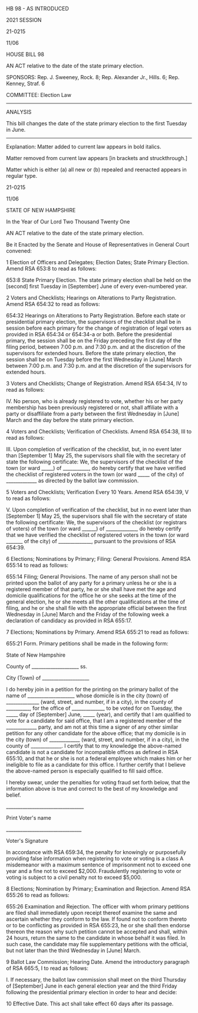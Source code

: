  HB 98 - AS INTRODUCED

 

 

2021 SESSION

 21-0215

 11/06

 

HOUSE BILL 98

 

AN ACT relative to the date of the state primary election.

 

SPONSORS: Rep. J. Sweeney, Rock. 8; Rep. Alexander Jr., Hills. 6; Rep. Kenney, Straf. 6

 

COMMITTEE: Election Law

 

-----------------------------------------------------------------

 

ANALYSIS

 

 This bill changes the date of the state primary election to the first Tuesday in June.

 

- - - - - - - - - - - - - - - - - - - - - - - - - - - - - - - - - - - - - - - - - - - - - - - - - - - - - - - - - - - - - - - - - - - - - - - - - - - 

 

Explanation: Matter added to current law appears in bold italics.

 Matter removed from current law appears [in brackets and struckthrough.]

 Matter which is either (a) all new or (b) repealed and reenacted appears in regular type.

 21-0215

 11/06

 

STATE OF NEW HAMPSHIRE

 

In the Year of Our Lord Two Thousand Twenty One

 

AN ACT relative to the date of the state primary election.

 

Be it Enacted by the Senate and House of Representatives in General Court convened:

 

 1 Election of Officers and Delegates; Election Dates; State Primary Election. Amend RSA 653:8 to read as follows:

 653:8 State Primary Election. The state primary election shall be held on the [second] first Tuesday in [September] June of every even-numbered year.

 2 Voters and Checklists; Hearings on Alterations to Party Registration. Amend RSA 654:32 to read as follows:

 654:32 Hearings on Alterations to Party Registration. Before each state or presidential primary election, the supervisors of the checklist shall be in session before each primary for the change of registration of legal voters as provided in RSA 654:34 or 654:34-a or both. Before the presidential primary, the session shall be on the Friday preceding the first day of the filing period, between 7:00 p.m. and 7:30 p.m. and at the discretion of the supervisors for extended hours. Before the state primary election, the session shall be on Tuesday before the first Wednesday in [June] March between 7:00 p.m. and 7:30 p.m. and at the discretion of the supervisors for extended hours. 

 3 Voters and Checklists; Change of Registration. Amend RSA 654:34, IV to read as follows:

 IV. No person, who is already registered to vote, whether his or her party membership has been previously registered or not, shall affiliate with a party or disaffiliate from a party between the first Wednesday in [June] March and the day before the state primary election.

 4 Voters and Checklists; Verification of Checklists. Amend RSA 654:38, III to read as follows:

 III. Upon completion of verification of the checklist, but, in no event later than [September 1] May 25, the supervisors shall file with the secretary of state the following certificate: We, the supervisors of the checklist of the town (or ward \_\_\_\_\_) of \_\_\_\_\_\_\_\_\_\_\_, do hereby certify that we have verified the checklist of registered voters in the town (or ward \_\_\_\_\_ of the city) of \_\_\_\_\_\_\_\_\_\_\_\_\_ as directed by the ballot law commission. 

 5 Voters and Checklists; Verification Every 10 Years. Amend RSA 654:39, V to read as follows:

 V. Upon completion of verification of the checklist, but in no event later than [September 1] May 25, the supervisors shall file with the secretary of state the following certificate: We, the supervisors of the checklist (or registrars of voters) of the town (or ward \_\_\_\_\_\_) of \_\_\_\_\_\_\_\_\_\_\_\_\_, do hereby certify that we have verified the checklist of registered voters in the town (or ward \_\_\_\_\_\_\_ of the city) of \_\_\_\_\_\_\_\_\_\_\_\_\_\_, pursuant to the provisions of RSA 654:39. 

 6 Elections; Nominations by Primary; Filing: General Provisions. Amend RSA 655:14 to read as follows:

 655:14 Filing; General Provisions. The name of any person shall not be printed upon the ballot of any party for a primary unless he or she is a registered member of that party, he or she shall have met the age and domicile qualifications for the office he or she seeks at the time of the general election, he or she meets all the other qualifications at the time of filing, and he or she shall file with the appropriate official between the first Wednesday in [June] March and the Friday of the following week a declaration of candidacy as provided in RSA 655:17.

 7 Elections; Nominations by Primary. Amend RSA 655:21 to read as follows:

 655:21 Form. Primary petitions shall be made in the following form: 

 State of New Hampshire 

County of \_\_\_\_\_\_\_\_\_\_\_\_\_\_\_\_\_\_\_\_ ss. 

City (Town) of \_\_\_\_\_\_\_\_\_\_\_\_\_\_\_\_\_\_\_\_ 

 I do hereby join in a petition for the printing on the primary ballot of the name of \_\_\_\_\_\_\_\_\_\_\_\_\_\_\_\_\_\_\_\_ whose domicile is in the city (town) of \_\_\_\_\_\_\_\_\_\_\_\_\_\_ (ward, street, and number, if in a city), in the county of \_\_\_\_\_\_\_\_\_\_, for the office of \_\_\_\_\_\_\_\_\_\_\_\_\_\_ to be voted for on Tuesday, the \_\_\_\_\_ day of [September] June, \_\_\_\_\_ (year), and certify that I am qualified to vote for a candidate for said office, that I am a registered member of the \_\_\_\_\_\_\_\_\_\_\_\_\_ party, and am not at this time a signer of any other similar petition for any other candidate for the above office; that my domicile is in the city (town) of \_\_\_\_\_\_\_\_\_\_\_\_\_ (ward, street, and number, if in a city), in the county of \_\_\_\_\_\_\_\_\_\_\_\_\_. I certify that to my knowledge the above-named candidate is not a candidate for incompatible offices as defined in RSA 655:10, and that he or she is not a federal employee which makes him or her ineligible to file as a candidate for this office. I further certify that I believe the above-named person is especially qualified to fill said office. 

 I hereby swear, under the penalties for voting fraud set forth below, that the information above is true and correct to the best of my knowledge and belief. 

 \_\_\_\_\_\_\_\_\_\_\_\_\_\_\_\_\_\_\_\_\_\_\_\_\_\_\_\_\_\_\_\_\_

 Print Voter's name

 \_\_\_\_\_\_\_\_\_\_\_\_\_\_\_\_\_\_\_\_\_\_\_\_\_\_\_\_\_\_\_\_ 

 Voter's Signature

 In accordance with RSA 659:34, the penalty for knowingly or purposefully providing false information when registering to vote or voting is a class A misdemeanor with a maximum sentence of imprisonment not to exceed one year and a fine not to exceed $2,000. Fraudulently registering to vote or voting is subject to a civil penalty not to exceed $5,000.

 8 Elections; Nomination by Primary; Examination and Rejection. Amend RSA 655:26 to read as follows:

 655:26 Examination and Rejection. The officer with whom primary petitions are filed shall immediately upon receipt thereof examine the same and ascertain whether they conform to the law. If found not to conform thereto or to be conflicting as provided in RSA 655:23, he or she shall then endorse thereon the reason why such petition cannot be accepted and shall, within 24 hours, return the same to the candidate in whose behalf it was filed. In such case, the candidate may file supplementary petitions with the official, but not later than the third Wednesday in [June] March.

 9 Ballot Law Commission; Hearing Date. Amend the introductory paragraph of RSA 665:5, I to read as follows: 

 I. If necessary, the ballot law commission shall meet on the third Thursday of [September] June in each general election year and the third Friday following the presidential primary election in order to hear and decide:

 10 Effective Date. This act shall take effect 60 days after its passage.

